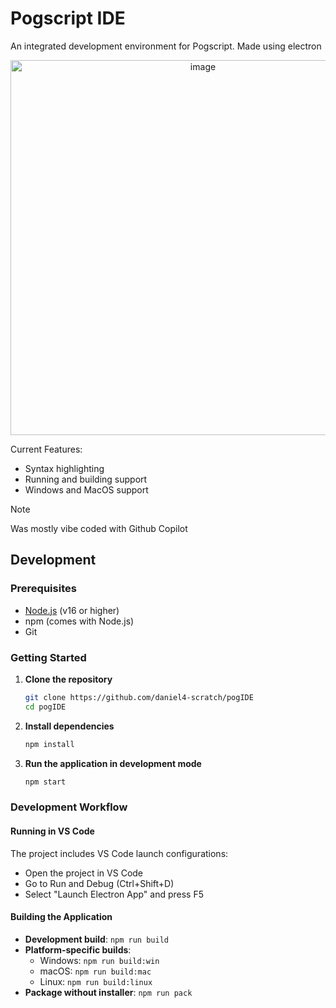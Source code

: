 # Pogscript IDE
An integrated development environment for Pogscript. Made using electron
<p align="center"><img width="600" alt="image" src="https://github.com/user-attachments/assets/a314378d-204d-4961-96c9-81099c8bcbff" /></p>

Current Features:
-   Syntax highlighting
-   Running and building support
-   Windows and MacOS support

> [!NOTE]
> Was mostly vibe coded with Github Copilot 

## Development

### Prerequisites
- [Node.js](https://nodejs.org/) (v16 or higher)
- npm (comes with Node.js)
- Git

### Getting Started

1. **Clone the repository**
   ```bash
   git clone https://github.com/daniel4-scratch/pogIDE
   cd pogIDE
   ```

2. **Install dependencies**
   ```bash
   npm install
   ```

3. **Run the application in development mode**
   ```bash
   npm start
   ```

### Development Workflow

#### Running in VS Code
The project includes VS Code launch configurations:
- Open the project in VS Code
- Go to Run and Debug (Ctrl+Shift+D)
- Select "Launch Electron App" and press F5

#### Building the Application
- **Development build**: `npm run build`
- **Platform-specific builds**:
  - Windows: `npm run build:win`
  - macOS: `npm run build:mac`
  - Linux: `npm run build:linux`
- **Package without installer**: `npm run pack`
